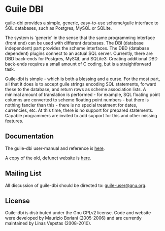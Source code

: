 Guile DBI
=========

guile-dbi provides a simple, generic, easy-to-use scheme/guile
interface to SQL databases, such as Postgres, MySQL or SQLite.

The system is 'generic' in the sense that the same programming interface
(front end) can be used with different databases. The DBI (database
independent) part provides the scheme interfaces. The DBD (database
dependent) plugins connect to an actual SQL server. Currently, there are
DBD back-ends for Postgres, MySQL and SQLite3. Creating additional DBD
back-ends requires a small amount of C coding, but is a straightforward
task.

Guile-dbi is simple - which is both a blessing and a curse. For the most
part, all that it does is to accept guile strings encoding SQL
statements, forward these to the database, and return rows as scheme
association lists. A minimal amount of translation is performed - for
example, SQL floating point columns are converted to scheme floating
point numbers - but there is nothing fancier than this - there is no
special treatment for dates, currencies, etc. At this time, there is no
support for prepared statements. Capable programmers are invited to add
support for this and other missing features.

Documentation
-------------
The guile-dbi user-manual and reference is
[here](http://htmlpreview.github.com/?https://github.com/opencog/guile-dbi/blob/master/website/guile-dbi.html).

A copy of the old, defunct website is
[here](http://htmlpreview.github.com/?https://github.com/opencog/guile-dbi/blob/master/website/index.html).

Mailing List
------------
All discussion of guile-dbi should be directed to: guile-user@gnu.org.

License
-------
Guile-dbi is distributed under the Gnu GPLv2 license. Code and website
were developed by Maurizio Boriani (2005-2006) and are currently
maintained by Linas Vepstas (2008-2010).
